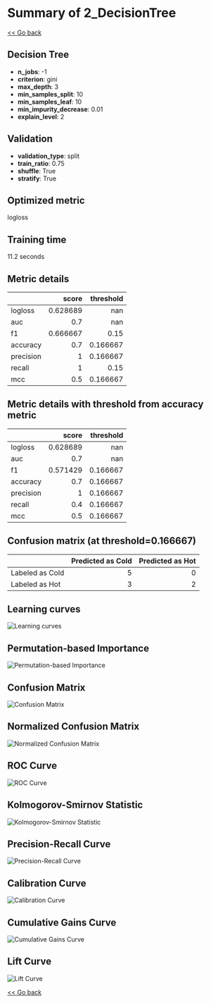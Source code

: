 # Summary of 2_DecisionTree

[<< Go back](../README.md)


## Decision Tree
- **n_jobs**: -1
- **criterion**: gini
- **max_depth**: 3
- **min_samples_split**: 10
- **min_samples_leaf**: 10
- **min_impurity_decrease**: 0.01
- **explain_level**: 2

## Validation
 - **validation_type**: split
 - **train_ratio**: 0.75
 - **shuffle**: True
 - **stratify**: True

## Optimized metric
logloss

## Training time

11.2 seconds

## Metric details
|           |    score |   threshold |
|:----------|---------:|------------:|
| logloss   | 0.628689 |  nan        |
| auc       | 0.7      |  nan        |
| f1        | 0.666667 |    0.15     |
| accuracy  | 0.7      |    0.166667 |
| precision | 1        |    0.166667 |
| recall    | 1        |    0.15     |
| mcc       | 0.5      |    0.166667 |


## Metric details with threshold from accuracy metric
|           |    score |   threshold |
|:----------|---------:|------------:|
| logloss   | 0.628689 |  nan        |
| auc       | 0.7      |  nan        |
| f1        | 0.571429 |    0.166667 |
| accuracy  | 0.7      |    0.166667 |
| precision | 1        |    0.166667 |
| recall    | 0.4      |    0.166667 |
| mcc       | 0.5      |    0.166667 |


## Confusion matrix (at threshold=0.166667)
|                 |   Predicted as Cold |   Predicted as Hot |
|:----------------|--------------------:|-------------------:|
| Labeled as Cold |                   5 |                  0 |
| Labeled as Hot  |                   3 |                  2 |

## Learning curves
![Learning curves](learning_curves.png)

## Permutation-based Importance
![Permutation-based Importance](permutation_importance.png)
## Confusion Matrix

![Confusion Matrix](confusion_matrix.png)


## Normalized Confusion Matrix

![Normalized Confusion Matrix](confusion_matrix_normalized.png)


## ROC Curve

![ROC Curve](roc_curve.png)


## Kolmogorov-Smirnov Statistic

![Kolmogorov-Smirnov Statistic](ks_statistic.png)


## Precision-Recall Curve

![Precision-Recall Curve](precision_recall_curve.png)


## Calibration Curve

![Calibration Curve](calibration_curve_curve.png)


## Cumulative Gains Curve

![Cumulative Gains Curve](cumulative_gains_curve.png)


## Lift Curve

![Lift Curve](lift_curve.png)



[<< Go back](../README.md)
